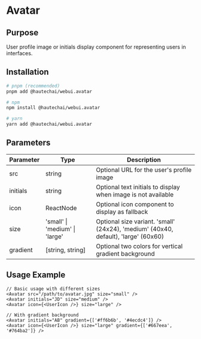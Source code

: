 # Avatar

## Purpose

User profile image or initials display component for representing users in interfaces.

## Installation

```bash
# pnpm (recommended)
pnpm add @hautechai/webui.avatar

# npm
npm install @hautechai/webui.avatar

# yarn
yarn add @hautechai/webui.avatar
```

## Parameters

| Parameter | Type                             | Description                                                         |
| --------- | -------------------------------- | ------------------------------------------------------------------- |
| src       | string                           | Optional URL for the user's profile image                           |
| initials  | string                           | Optional text initials to display when image is not available       |
| icon      | ReactNode                        | Optional icon component to display as fallback                      |
| size      | 'small' \| 'medium' \| 'large'   | Optional size variant. 'small' (24x24), 'medium' (40x40, default), 'large' (60x60) |
| gradient  | [string, string]                 | Optional two colors for vertical gradient background                 |

## Usage Example

```tsx
// Basic usage with different sizes
<Avatar src="/path/to/avatar.jpg" size="small" />
<Avatar initials="JD" size="medium" />
<Avatar icon={<UserIcon />} size="large" />

// With gradient background
<Avatar initials="AB" gradient={['#ff6b6b', '#4ecdc4']} />
<Avatar icon={<UserIcon />} size="large" gradient={['#667eea', '#764ba2']} />
```
